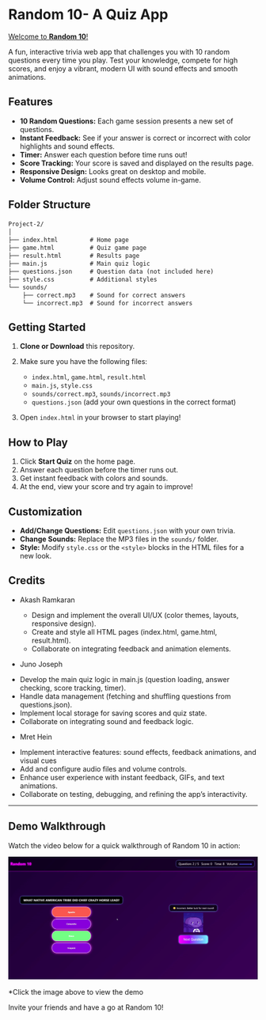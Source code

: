 # Random 10- A Quiz App

[Welcome to **Random 10**!](https://juno-joseph.github.io/Project-2/public/)


A fun, interactive trivia web app that challenges you with 10 random questions every time you play. Test your knowledge, compete for high scores, and enjoy a vibrant, modern UI with sound effects and smooth animations.

## Features

- **10 Random Questions:** Each game session presents a new set of questions.
- **Instant Feedback:** See if your answer is correct or incorrect with color highlights and sound effects.
- **Timer:** Answer each question before time runs out!
- **Score Tracking:** Your score is saved and displayed on the results page.
- **Responsive Design:** Looks great on desktop and mobile.
- **Volume Control:** Adjust sound effects volume in-game.

## Folder Structure

```
Project-2/
│
├── index.html         # Home page
├── game.html          # Quiz game page
├── result.html        # Results page
├── main.js            # Main quiz logic
├── questions.json     # Question data (not included here)
├── style.css          # Additional styles
└── sounds/
    ├── correct.mp3    # Sound for correct answers
    └── incorrect.mp3  # Sound for incorrect answers
```

## Getting Started

1. **Clone or Download** this repository.


2. Make sure you have the following files:
   - `index.html`, `game.html`, `result.html`
   - `main.js`, `style.css`
   - `sounds/correct.mp3`, `sounds/incorrect.mp3`
   - `questions.json` (add your own questions in the correct format)


3. Open `index.html` in your browser to start playing!

## How to Play

1. Click **Start Quiz** on the home page.
2. Answer each question before the timer runs out.
3. Get instant feedback with colors and sounds.
4. At the end, view your score and try again to improve!

## Customization

- **Add/Change Questions:** Edit `questions.json` with your own trivia.
- **Change Sounds:** Replace the MP3 files in the `sounds/` folder.
- **Style:** Modify `style.css` or the `<style>` blocks in the HTML files for a new look.


## Credits

- Akash Ramkaran
  * Design and implement the overall UI/UX (color themes, layouts, responsive design).
  * Create and style all HTML pages (index.html, game.html, result.html).
  * Collaborate on integrating feedback and animation elements.

- Juno Joseph
 * Develop the main quiz logic in main.js (question loading, answer checking, score tracking, timer).
 * Handle data management (fetching and shuffling questions from questions.json).
 * Implement local storage for saving scores and quiz state.  
 * Collaborate on integrating sound and feedback logic. 

- Mret Hein
 * Implement interactive features: sound effects, feedback animations, and visual cues
 * Add and configure audio files and volume controls.
 * Enhance user experience with instant feedback, GIFs, and text animations.
 * Collaborate on testing, debugging, and refining the app’s interactivity.


---

## Demo Walkthrough

Watch the video below for a quick walkthrough of Random 10 in action:

[![Demo Video](/demo-screenshot.jpg)](/demo.mp4)

*Click the image above to view the demo

Invite your friends and have a go at Random 10!  

